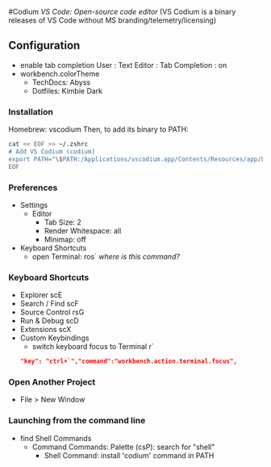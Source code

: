 #Codium
*VS Code: Open-source code editor*
  (VS Codium is a binary releases of VS Code without MS branding/telemetry/licensing)

## Configuration
- enable tab completion
  User : Text Editor : Tab Completion : on
- workbench.colorTheme
  - TechDocs: Abyss
  - Dotfiles: Kimbie Dark

### Installation
Homebrew: vscodium
Then, to add its binary to PATH:
``` zsh
cat << EOF >> ~/.zshrc
# Add VS Codium (codium)
export PATH="\$PATH:/Applications/vscodium.app/Contents/Resources/app/bin/codium"
EOF
```

### Preferences
- Settings
  - Editor
    - Tab Size: 2
    - Render Whitespace: all
    - Minimap: off
- Keyboard Shortcuts
  - open Terminal: 	ros`
    *where is this command?*

### Keyboard Shortcuts
- Explorer		scE
- Search / Find 	scF
- Source Control	rsG
- Run &amp; Debug	scD
- Extensions		scX
- Custom Keybindings
  - switch keyboard focus to Terminal r`
  ~~~ json
  "key": "ctrl+`","command":"workbench.action.terminal.focus",
  ~~~

### Open Another Project
- File > New Window

### Launching from the command line
- find Shell Commands
  - Command Commands: Palette (csP): search for "shell"
    - Shell Command: install 'codium' command in PATH
